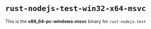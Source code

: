 # `rust-nodejs-test-win32-x64-msvc`

This is the **x86_64-pc-windows-msvc** binary for `rust-nodejs-test`
